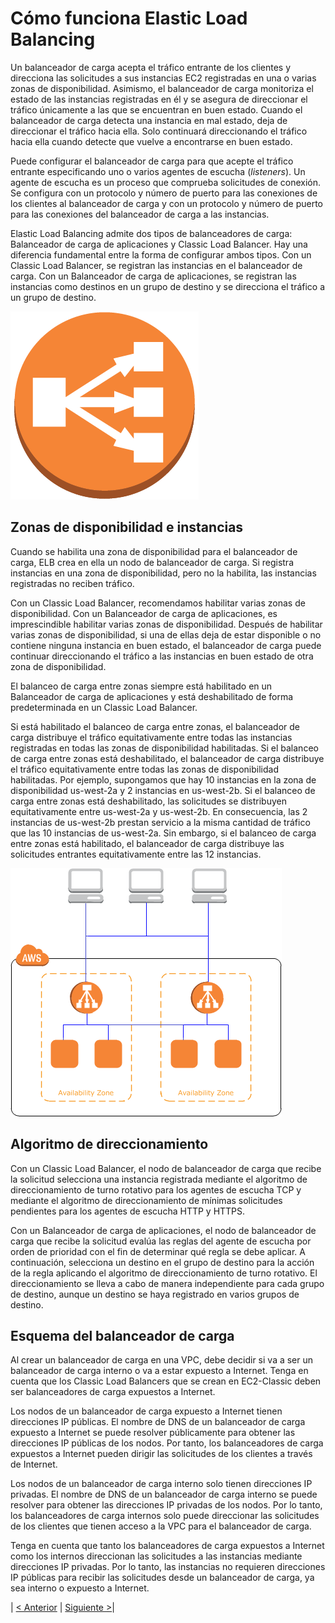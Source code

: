 # Cómo funciona Elastic Load Balancing

Un balanceador de carga acepta el tráfico entrante de los clientes y direcciona las solicitudes a sus instancias EC2 registradas en una o varias zonas de disponibilidad. Asimismo, el balanceador de carga monitoriza el estado de las instancias registradas en él y se asegura de direccionar el tráfico únicamente a las que se encuentran en buen estado. Cuando el balanceador de carga detecta una instancia en mal estado, deja de direccionar el tráfico hacia ella. Solo continuará direccionando el tráfico hacia ella cuando detecte que vuelve a encontrarse en buen estado.

Puede configurar el balanceador de carga para que acepte el tráfico entrante especificando uno o varios agentes de escucha (*listeners*). Un agente de escucha es un proceso que comprueba solicitudes de conexión. Se configura con un protocolo y número de puerto para las conexiones de los clientes al balanceador de carga y con un protocolo y número de puerto para las conexiones del balanceador de carga a las instancias.

Elastic Load Balancing admite dos tipos de balanceadores de carga: Balanceador de carga de aplicaciones y Classic Load Balancer. Hay una diferencia fundamental entre la forma de configurar ambos tipos. Con un Classic Load Balancer, se registran las instancias en el balanceador de carga. Con un Balanceador de carga de aplicaciones, se registran las instancias como destinos en un grupo de destino y se direcciona el tráfico a un grupo de destino.

![alt text](https://raw.githubusercontent.com/conapps/conapps-iot/master/AWS%20Cloud/EC2/ELB/images/logo.png "Logo ELB")

## Zonas de disponibilidad e instancias

Cuando se habilita una zona de disponibilidad para el balanceador de carga, ELB crea en ella un nodo de balanceador de carga. Si registra instancias en una zona de disponibilidad, pero no la habilita, las instancias registradas no reciben tráfico.

Con un Classic Load Balancer, recomendamos habilitar varias zonas de disponibilidad. Con un Balanceador de carga de aplicaciones, es imprescindible habilitar varias zonas de disponibilidad. Después de habilitar varias zonas de disponibilidad, si una de ellas deja de estar disponible o no contiene ninguna instancia en buen estado, el balanceador de carga puede continuar direccionando el tráfico a las instancias en buen estado de otra zona de disponibilidad.

El balanceo de carga entre zonas siempre está habilitado en un Balanceador de carga de aplicaciones y está deshabilitado de forma predeterminada en un Classic Load Balancer. 

Si está habilitado el balanceo de carga entre zonas, el balanceador de carga distribuye el tráfico equitativamente entre todas las instancias registradas en todas las zonas de disponibilidad habilitadas. Si el balanceo de carga entre zonas está deshabilitado, el balanceador de carga distribuye el tráfico equitativamente entre todas las zonas de disponibilidad habilitadas. Por ejemplo, supongamos que hay 10 instancias en la zona de disponibilidad us-west-2a y 2 instancias en us-west-2b. Si el balanceo de carga entre zonas está deshabilitado, las solicitudes se distribuyen equitativamente entre us-west-2a y us-west-2b. En consecuencia, las 2 instancias de us-west-2b prestan servicio a la misma cantidad de tráfico que las 10 instancias de us-west-2a. Sin embargo, si el balanceo de carga entre zonas está habilitado, el balanceador de carga distribuye las solicitudes entrantes equitativamente entre las 12 instancias.

![alt text](https://raw.githubusercontent.com/conapps/conapps-iot/master/AWS%20Cloud/EC2/ELB/images/availability_zones.png "AZs")


## Algoritmo de direccionamiento

Con un Classic Load Balancer, el nodo de balanceador de carga que recibe la solicitud selecciona una instancia registrada mediante el algoritmo de direccionamiento de turno rotativo para los agentes de escucha TCP y mediante el algoritmo de direccionamiento de mínimas solicitudes pendientes para los agentes de escucha HTTP y HTTPS.

Con un Balanceador de carga de aplicaciones, el nodo de balanceador de carga que recibe la solicitud evalúa las reglas del agente de escucha por orden de prioridad con el fin de determinar qué regla se debe aplicar. A continuación, selecciona un destino en el grupo de destino para la acción de la regla aplicando el algoritmo de direccionamiento de turno rotativo. El direccionamiento se lleva a cabo de manera independiente para cada grupo de destino, aunque un destino se haya registrado en varios grupos de destino.

## Esquema del balanceador de carga

Al crear un balanceador de carga en una VPC, debe decidir si va a ser un balanceador de carga interno o va a estar expuesto a Internet. Tenga en cuenta que los Classic Load Balancers que se crean en EC2-Classic deben ser balanceadores de carga expuestos a Internet.

Los nodos de un balanceador de carga expuesto a Internet tienen direcciones IP públicas. El nombre de DNS de un balanceador de carga expuesto a Internet se puede resolver públicamente para obtener las direcciones IP públicas de los nodos. Por tanto, los balanceadores de carga expuestos a Internet pueden dirigir las solicitudes de los clientes a través de Internet.

Los nodos de un balanceador de carga interno solo tienen direcciones IP privadas. El nombre de DNS de un balanceador de carga interno se puede resolver para obtener las direcciones IP privadas de los nodos. Por lo tanto, los balanceadores de carga internos solo puede direccionar las solicitudes de los clientes que tienen acceso a la VPC para el balanceador de carga.

Tenga en cuenta que tanto los balanceadores de carga expuestos a Internet como los internos direccionan las solicitudes a las instancias mediante direcciones IP privadas. Por lo tanto, las instancias no requieren direcciones IP públicas para recibir las solicitudes desde un balanceador de carga, ya sea interno o expuesto a Internet.

| [< Anterior](https://github.com/conapps/conapps-iot/blob/master/AWS%20Cloud/EC2/ELB/ELB_1.md) | [Siguiente >](https://github.com/conapps/conapps-iot/blob/master/AWS%20Cloud/EC2/ELB/ELB_3.md)|
